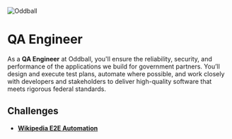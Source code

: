 ![Oddball](https://oddball.io/wp-content/uploads/2024/01/Oddball-Logo-High-Res.png)

# QA Engineer

As a **QA Engineer** at Oddball, you'll ensure the reliability, security, and performance of the applications we build for government partners. You’ll design and execute test plans, automate where possible, and work closely with developers and stakeholders to deliver high-quality software that meets rigorous federal standards.

## Challenges

- [**Wikipedia E2E Automation**](wikipedia-e2e/README.md)
